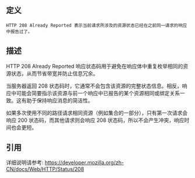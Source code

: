 ## 定义

```
HTTP 208 Already Reported​ 表示当前请求所涉及的资源状态已经在之前同一请求的响应中报告过了​。
```

## 描述

HTTP 208 Already Reported 响应状态码用于​​避免在响应体中重复枚举相同的资源状态​​，从而节省带宽并防止信息冗余。

当服务器返回 208 状态码时，它通常不会包含该资源的完整状态信息。相反，响应中可能会简要指示该资源与前一个响应中已报告的某个资源相同或绑定关系一致。这有助于保持响应消息的简洁性。

如果多次使用不同的路径请求相同资源（例如集合的一部分），只有第一次请求会响应 200 状态码，而其他请求则会响应 208 状态码，所以不会产生冲突，响应时间也会更短。

## 引用

详细说明请参考: https://developer.mozilla.org/zh-CN/docs/Web/HTTP/Status/208